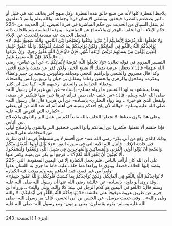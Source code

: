 ------------------------------------------------------------------------

يلاحظ الفطرة كلها لأنه من صنع خالق هذه الفطرة. وكل منهج آخر يخالف عنه في
قليل أو كثير يصطدم بالفطرة فيخفق، ويشقى الإنسان فرداً وجماعة. والله يعلم
وأنتم لا تعلمون..  
224- ثم ينتقل السياق من الحديث عن حكم المباشرة في فترة الحيض، إلى الحديث
عن حكم الإيلاء.. أي الحلف بالهجران والامتناع عن المباشرة.. وبهذه
المناسبة يلم بالحلف ذاته فيجعل الحديث عنه مقدمة للحديث عن الإيلاء.  
«وَلا تَجْعَلُوا اللَّهَ عُرْضَةً لِأَيْمانِكُمْ أَنْ تَبَرُّوا وَتَتَّقُوا وَتُصْلِحُوا بَيْنَ النَّاسِ، وَاللَّهُ
سَمِيعٌ عَلِيمٌ، لا يُؤاخِذُكُمُ اللَّهُ بِاللَّغْوِ فِي أَيْمانِكُمْ، وَلكِنْ يُؤاخِذُكُمْ بِما كَسَبَتْ
قُلُوبُكُمْ، وَاللَّهُ غَفُورٌ حَلِيمٌ. لِلَّذِينَ يُؤْلُونَ مِنْ نِسائِهِمْ تَرَبُّصُ أَرْبَعَةِ أَشْهُرٍ. فَإِنْ فاؤُ
فَإِنَّ اللَّهَ غَفُورٌ رَحِيمٌ، وَإِنْ عَزَمُوا الطَّلاقَ فَإِنَّ اللَّهَ سَمِيعٌ عَلِيمٌ» ..  
التفسير المروي في قوله تعالى: «وَلا تَجْعَلُوا اللَّهَ عُرْضَةً لِأَيْمانِكُمْ..» عن ابن
عباس- رضي الله عنهما- قال: لا تجعلن عرضة يمينك ألا تصنع الخير، ولكن كفر
عن يمينك واصنع الخير. وكذا قال مسروق والشعبي وإبراهيم النخعي ومجاهد
وطاووس وسعيد بن جبير وعطاء وعكرمة ومكحول والزهري والحسن وقتادة ومقاتل بن
حيان والربيع بن أنس والضحاك وعطاء الخراساني والسدي- رحمهم الله- كما نقل
ابن كثير.  
ومما يستشهد به لهذا التفسير ما رواه مسلم- بإسناده- عن أبي هريرة أن رسول
الله- صلى الله عليه وسلم- قال: «من حلف على يمين فرأى غيرها خيراً منها
فليكفر عن يمينه، وليفعل الذي هو خير» .. وما رواه البخاري- بإسناده- عن
أبي هريرة قال: قال رسول الله- صلى الله عليه وسلم-: «والله لأن يلج أحدكم
بيمينه في أهله آثم له عند الله من أن يعطي كفارته التي افترض الله عليه»
..  
وعلى هذا يكون معناها: لا تجعلوا الحلف بالله مانعاً لكم من عمل البر
والتقوى والإصلاح بين الناس.  
فإذا حلفتم ألا تفعلوا، فكفروا عن إيمانكم وأتوا الخير. فتحقيق البر
والتقوى والإصلاح أولى من المحافظة على اليمين.  
وذلك كالذي وقع من أبي بكر- رضي الله عنه- حين أقسم لا يبر مسطحاً قريبه
الذي شارك في حادثة الإفك- فأنزل الله الآية التي في سورة النور: «وَلا يَأْتَلِ
أُولُوا الْفَضْلِ مِنْكُمْ وَالسَّعَةِ أَنْ يُؤْتُوا أُولِي الْقُرْبى وَالْمَساكِينَ وَالْمُهاجِرِينَ فِي
سَبِيلِ اللَّهِ، وَلْيَعْفُوا وَلْيَصْفَحُوا. أَلا تُحِبُّونَ أَنْ يَغْفِرَ اللَّهُ لَكُمْ؟» .. فرجع أبو
بكر عن يمينه وكفر عنها.  
225- على أن الله كان أرأف بالناس، فلم يجعل الكفارة إلا في اليمين
المعقودة، التي يقصد إليها الحالف قصداً، وينوي ما وراءها مما حلف عليه.
فأما ما جرى به اللسان عفواً ولغواً من غير قصد، فقد أعفاهم منه ولم يوجب فيه
الكفارة:  
«لا يُؤاخِذُكُمُ اللَّهُ بِاللَّغْوِ فِي أَيْمانِكُمْ، وَلكِنْ يُؤاخِذُكُمْ بِما كَسَبَتْ قُلُوبُكُمْ. وَاللَّهُ
غَفُورٌ حَلِيمٌ» .. وقد روى أبو داود- بإسناده- عن عائشة رضي الله عنها أن رسول
الله صلى الله عليه وسلم قال: «اللغو في اليمين هو كلام الرجل في بيته: كلا
والله. وبلى والله» .. ورواه ابن جرير عن طريق عروة موقوفاً على عائشة: «لا
يُؤاخِذُكُمُ اللَّهُ بِاللَّغْوِ فِي أَيْمانِكُمْ.. لا والله وبلى والله» .. وفي حديث مرسل-
عن الحسن بن أبي الحسن- قال: مر رسول الله- صلى الله عليه وسلم- بقوم
ينتضلون- يعني يرمون- ومع رسول الله- صلى الله عليه

------------------------------------------------------------------------

الجزء: 1 ¦ الصفحة: 243
